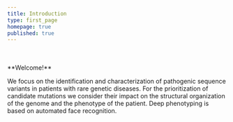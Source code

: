 ```yaml
---
title: Introduction
type: first_page
homepage: true
published: true
---
```


<br/>
<br/>
**Welcome!**

We focus on the identification and characterization of pathogenic sequence variants in patients with rare genetic diseases. For the prioritization of candidate mutations we consider their impact on the structural organization of the genome and the phenotype of the patient. Deep phenotyping is based on automated face recognition.

